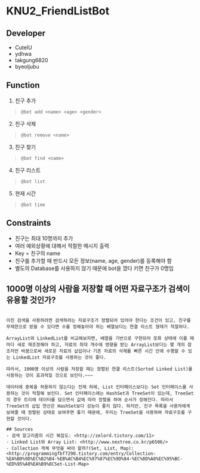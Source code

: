 # KNU2_FriendListBot

## Developer
- CuteIU
- ydhwa
- takgung6820
- byeoljubu

## Function
1. 친구 추가
> `@bot add <name> <age> <gender>`
2. 친구 삭제
> `@bot remove <name>`
3. 친구 찾기
> `@bot find <name>`
4. 친구 리스트
> `@bot list`
5. 현재 시간
> `@bot time`

## Constraints
- 친구는 최대 10명까지 추가
- 여러 예외상황에 대해서 적절한 메시지 출력
- Key = 친구의 name
- 친구를 추가할 때 반드시 모든 정보(name, age, gender)를 등록해야 함
- 별도의 Database를 사용하지 않기 때문에 bot을 껐다 키면 친구가 0명임

## 1000명 이상의 사람을 저장할 때 어떤 자료구조가 검색이 유용할 것인가?
~~~순차 검색의 최악의 시간 복잡도는 `T(n) = n`이고, 이진 검색의 최악의 시간 복잡도는 `T(n) = log2(n)`이다. 따라서 많은 데이터가 저장되어 있을 때, 이진 검색 알고리즘을 사용하는 것이 많은 경우에 대해서 속도가 더 빠를 것이다.

이진 검색을 사용하려면 검색하려는 자료구조가 정렬되어 있어야 한다는 조건이 있고, 친구를 무제한으로 받을 수 있다면 수를 정해놓아야 하는 배열보다는 연결 리스트 형태가 적절하다.

ArrayList와 LinkedList를 비교해보자면, 배열을 기반으로 구현되어 포화 상태에 이를 때마다 새로 재조정해야 하고, 자료의 최대 개수에 영향을 받는 ArrayList보다는 몇 개의 참조자만 바꿈으로써 새로운 자료의 삽입이나 기존 자료의 삭제를 빠른 시간 안에 수행할 수 있는 LinkedList 자료구조를 사용하는 것이 좋다.

따라서, 1000명 이상의 사람을 저장할 때는 정렬된 연결 리스트(Sorted Linked List)를 사용하는 것이 효과적일 것으로 보인다.~~~

데이터에 중복을 허용하지 않는다는 전제 하에, List 인터페이스보다는 Set 인터페이스를 사용하는 것이 적절해 보인다. Set 인터페이스에는 HashSet과 TreeSet이 있는데, TreeSet의 경우 트리에 데이터를 담으면서 값에 따라 정렬을 하여 순서가 정해진다. 따라서 TreeSet의 삽입 연산은 HashSet보다 성능이 좋지 않다. 하지만, 친구 목록을 사용자에게 보여줄 때 정렬된 상태로 보여주면 좋기 때문에, 우리는 TreeSet을 사용하여 자료구조를 구현할 것이다.

## Sources
- 검색 알고리즘의 시간 복잡도: <http://zelord.tistory.com/11>
- Linked List와 Array List: <http://www.nextree.co.kr/p6506/>
- Collection 객체 무엇을 써야 할까?(Set, List, Map): <http://programmingfbf7290.tistory.com/entry/Collection-%EA%B0%9D%EC%B2%B4-%EB%AC%B4%EC%97%87%EC%9D%84-%EC%8D%A8%EC%95%BC-%ED%95%A0%EA%B9%8CSet-List-Map>

